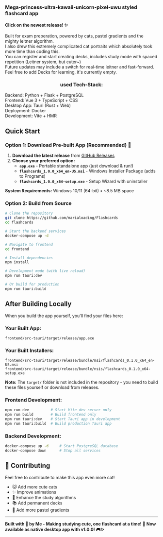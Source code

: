 
 <h3 align="left">Mega-princess-ultra-kawaii-unicorn-pixel-uwu styled flashcard app </h3>
 <h4> Click on the newest release! ✨ </h4>
 <dl align="left">
    <dt>
       <dt> Built for exam preperation, powered by cats, pastel gradients and the mighty leitner algorithm. </dt>
       <dt> I also drew this extremely complicated cat portraits which absolutely took more time than coding this.  </dt>
       <dt> You can register and start creating decks, includes study mode with spaced repetition (Leitner system, but cuter~) </dt>
       <dt> Future updates may include a switch for real-time leitner and fast-forward. </dt>
       <dt> Feel free to add Decks for learning, it's currently empty. </dt>
    </dt>
</dl>

<h3 align="center"> used Tech-Stack:</h3> 
<dl align="left">
    <dt>
        <dt> Backend: Python + Flask + PostgreSQL</dt>
        <dt> Frontend: Vue 3 + TypeScript + CSS</dt>
        <dt> Desktop App: Tauri (Rust + Web)</dt>
        <dt> Deployment: Docker</dt>
        <dt> Development: Vite + HMR</dt>
    </dt>
</dl>

##  Quick Start

### Option 1: Download Pre-built App (Recommended) 🎯
1. **Download the latest release** from [GitHub Releases](https://github.com/marialoading/Flashcards/releases)
2. **Choose your preferred option:**
   - **`app.exe`** - Portable standalone app (just download & run!)
   - **`flashcards_1.0.0_x64_en-US.msi`** - Windows Installer Package (adds to Programs)
   - **`flashcards_1.0.0_x64-setup.exe`** - Setup Wizard with uninstaller

**System Requirements:** Windows 10/11 (64-bit) • ~8.5 MB space

### Option 2: Build from Source
```bash
# Clone the repository
git clone https://github.com/marialoading/Flashcards
cd flashcards

# Start the backend services
docker-compose up -d

# Navigate to frontend
cd frontend

# Install dependencies
npm install

# Development mode (with live reload)
npm run tauri:dev

# Or build for production
npm run tauri:build
```

##  After Building Locally

When you build the app yourself, you'll find your files here:

###  **Your Built App:**
```
frontend/src-tauri/target/release/app.exe
```

###  **Your Built Installers:**
```
frontend/src-tauri/target/release/bundle/msi/flashcards_0.1.0_x64_en-US.msi
frontend/src-tauri/target/release/bundle/nsis/flashcards_0.1.0_x64-setup.exe
```

**Note:** The `target/` folder is not included in the repository - you need to build these files yourself or download from releases.

### Frontend Development:
```bash
npm run dev          # Start Vite dev server only
npm run build        # Build frontend only
npm run tauri:dev    # Start Tauri app in development
npm run tauri:build  # Build production Tauri app
```

### Backend Development:
```bash
docker-compose up -d     # Start PostgreSQL database
docker-compose down      # Stop all services
```


## 🌟 Contributing

Feel free to contribute to make this app even more cat! 
- 🐱 Add more cute cats
- ✨ Improve animations  
- 🧠 Enhance the study algorithms
- 📚 Add permanent decks
- 🌈 Add more pastel gradients

---

**Built with 💖 by Me - Making studying cute, one flashcard at a time! 🌸**
**Now available as native desktop app with v1.0.0! 🎮✨**
